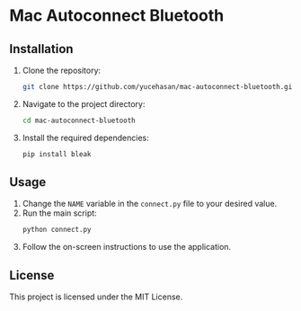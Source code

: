 # Mac Autoconnect Bluetooth

## Installation

1. Clone the repository:
    ```sh
    git clone https://github.com/yucehasan/mac-autoconnect-bluetooth.git
    ```
2. Navigate to the project directory:
    ```sh
    cd mac-autoconnect-bluetooth
    ```
3. Install the required dependencies:
    ```sh
    pip install bleak
    ```

## Usage

1. Change the `NAME` variable in the `connect.py` file to your desired value.
2. Run the main script:
    ```sh
    python connect.py
    ```
3. Follow the on-screen instructions to use the application.

## License

This project is licensed under the MIT License.
